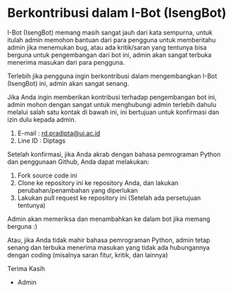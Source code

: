 # Berkontribusi dalam I-Bot (IsengBot)

I-Bot (IsengBot) memang masih sangat jauh dari kata sempurna, untuk itulah admin memohon bantuan dari para pengguna untuk memberitahu admin jika menemukan bug, atau ada kritik/saran yang tentunya bisa berguna untuk pengembangan dari bot ini, admin akan sangat terbuka menerima masukan dari para pengguna.

Terlebih jika pengguna ingin berkontribusi dalam mengembangkan I-Bot (IsengBot) ini, admin akan sangat senang.

Jika Anda ingin memberikan kontribusi terhadap pengembangan bot ini, admin mohon dengan sangat untuk menghubungi admin terlebih dahulu melalui salah satu kontak di bawah ini, ini bertujuan untuk konfirmasi dan izin dulu kepada admin.

1. E-mail  : rd.pradipta@ui.ac.id
2. Line ID : Diptags

Setelah konfirmasi, jika Anda akrab dengan bahasa pemrograman Python dan penggunaan Github, Anda dapat melakukan:

1. Fork source code ini
2. Clone ke repository ini ke repository Anda, dan lakukan perubahan/penambahan yang diperlukan
3. Lakukan pull request ke repository ini (Setelah ada persetujuan tentunya)

Admin akan memeriksa dan menambahkan ke dalam bot jika memang berguna :)

Atau, jika Anda tidak mahir bahasa pemrograman Python, admin tetap senang dan terbuka menerima masukan yang tidak ada hubungannya dengan coding (misalnya saran fitur, kritik, dan lainnya)

Terima Kasih
- Admin